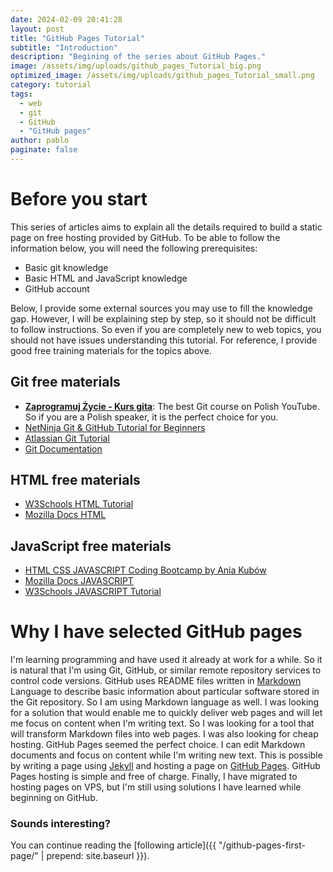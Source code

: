 ```yaml
---
date: 2024-02-09 20:41:28
layout: post
title: "GitHub Pages Tutorial"
subtitle: "Introduction"
description: "Begining of the series about GitHub Pages."
image: /assets/img/uploads/github_pages_Tutorial_big.png
optimized_image: /assets/img/uploads/github_pages_Tutorial_small.png
category: tutorial
tags:
  - web
  - git 
  - GitHub
  - "GitHub pages" 
author: pablo
paginate: false
---
```


# Before you start #

This series of articles aims to explain all the details required to build a static page on free hosting provided by GitHub. To be able to follow the information below, you will need the following prerequisites:
- Basic git knowledge
- Basic HTML and JavaScript knowledge
- GitHub account

Below, I provide some external sources you may use to fill the knowledge gap. However, I will be explaining step by step, so it should not be difficult to follow instructions. So even if you are completely new to web topics, you should not have issues understanding this tutorial. For reference, I provide good free training materials for the topics above.

## Git free materials ##
- [**Zaprogramuj Życie - Kurs gita**](https://www.youtube.com/watch?v=tvHVafvw16Y): The best Git course on Polish YouTube. So if you are a Polish speaker, it is the perfect choice for you.
- [NetNinja Git & GitHub Tutorial for Beginners](https://www.youtube.com/watch?v=3RjQznt-8kE&list=PL4cUxeGkcC9goXbgTDQ0n_4TBzOO0ocPR)
- [Atlassian Git Tutorial](https://www.atlassian.com/git/tutorials)
- [Git Documentation](https://git-scm.com/doc)

## HTML free materials ##
- [W3Schools HTML Tutorial](https://www.w3schools.com/html/default.asp)
- [Mozilla Docs HTML](https://developer.mozilla.org/en-US/docs/Learn/HTML)

## JavaScript free materials ##
- [HTML CSS JAVASCRIPT Coding Bootcamp by Ania Kubów](https://youtu.be/cndko2lx-_Y?si=q7TWD6L26DDHKzkP)
- [Mozilla Docs JAVASCRIPT](https://developer.mozilla.org/en-US/docs/Learn/JavaScript)
- [W3Schools JAVASCRIPT Tutorial](https://www.w3schools.com/js/default.asp)

# Why I have selected GitHub pages #

I'm learning programming and have used it already at work for a while. So it is natural that I'm using Git, GitHub, or similar remote repository services to control code versions. GitHub uses README files written in [Markdown](https://www.markdownguide.org/) Language to describe basic information about particular software stored in the Git repository. So I am using Markdown language as well. I was looking for a solution that would enable me to quickly deliver web pages and will let me focus on content when I'm writing text. So I was looking for a tool that will transform Markdown files into web pages. I was also looking for cheap hosting. GitHub Pages seemed the perfect choice. I can edit Markdown documents and focus on content while I'm writing new text. This is possible by writing a page using [Jekyll](https://jekyllrb.com/) and hosting a page on [GitHub Pages](https://pages.github.com/). GitHub Pages hosting is simple and free of charge. Finally, I have migrated to hosting pages on VPS, but I'm still using solutions I have learned while beginning on GitHub.

### Sounds interesting? ###

You can continue reading the [following article]({{ "/github-pages-first-page/" | prepend: site.baseurl }}).